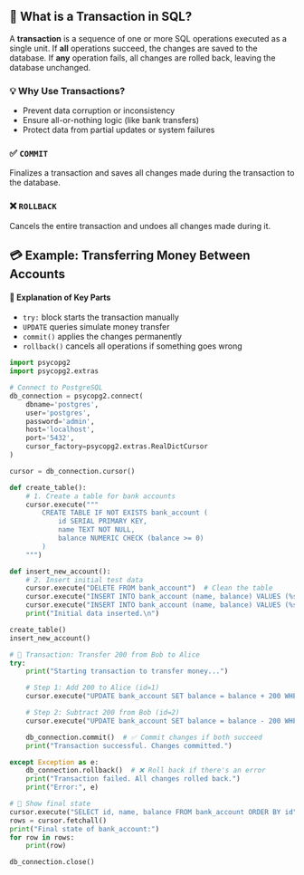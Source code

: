 ## 🔐 What is a Transaction in SQL?

A **transaction** is a sequence of one or more SQL operations executed as a single unit. If **all** operations succeed, the changes are saved to the database. If **any** operation fails, all changes are rolled back, leaving the database unchanged.

### 💡 Why Use Transactions?

- Prevent data corruption or inconsistency
- Ensure all-or-nothing logic (like bank transfers)
- Protect data from partial updates or system failures

### ✅ `COMMIT`
Finalizes a transaction and saves all changes made during the transaction to the database.

### ❌ `ROLLBACK`
Cancels the entire transaction and undoes all changes made during it.

## 💳 Example: Transferring Money Between Accounts

#### 📘 Explanation of Key Parts

* `try:` block starts the transaction manually
* `UPDATE` queries simulate money transfer
* `commit()` applies the changes permanently
* `rollback()` cancels all operations if something goes wrong

```python
import psycopg2
import psycopg2.extras

# Connect to PostgreSQL
db_connection = psycopg2.connect(
    dbname='postgres',
    user='postgres',
    password='admin',
    host='localhost',
    port='5432',
    cursor_factory=psycopg2.extras.RealDictCursor
)

cursor = db_connection.cursor()

def create_table():
    # 1. Create a table for bank accounts
    cursor.execute("""
        CREATE TABLE IF NOT EXISTS bank_account (
            id SERIAL PRIMARY KEY,
            name TEXT NOT NULL,
            balance NUMERIC CHECK (balance >= 0)
        )
    """)

def insert_new_account():
    # 2. Insert initial test data
    cursor.execute("DELETE FROM bank_account")  # Clean the table
    cursor.execute("INSERT INTO bank_account (name, balance) VALUES (%s, %s)", ("Alice", 1000))
    cursor.execute("INSERT INTO bank_account (name, balance) VALUES (%s, %s)", ("Bob", 100))
    print("Initial data inserted.\n")

create_table()
insert_new_account()

# 🎯 Transaction: Transfer 200 from Bob to Alice
try:
    print("Starting transaction to transfer money...")

    # Step 1: Add 200 to Alice (id=1)
    cursor.execute("UPDATE bank_account SET balance = balance + 200 WHERE id = 1")

    # Step 2: Subtract 200 from Bob (id=2)
    cursor.execute("UPDATE bank_account SET balance = balance - 200 WHERE id = 2")

    db_connection.commit()  # ✅ Commit changes if both succeed
    print("Transaction successful. Changes committed.")

except Exception as e:
    db_connection.rollback()  # ❌ Roll back if there's an error
    print("Transaction failed. All changes rolled back.")
    print("Error:", e)

# 🧾 Show final state
cursor.execute("SELECT id, name, balance FROM bank_account ORDER BY id")
rows = cursor.fetchall()
print("Final state of bank_account:")
for row in rows:
    print(row)

db_connection.close()
```


